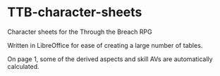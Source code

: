 # TTB-character-sheets
Character sheets for the Through the Breach RPG

Written in LibreOffice for ease of creating a large number of tables.

On page 1, some of the derived aspects and skill AVs are automatically calculated.
